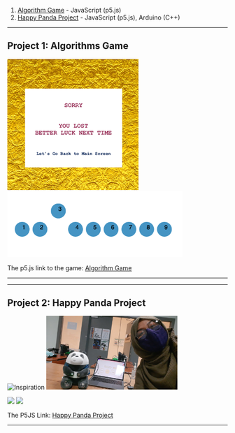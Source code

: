 

1. [Algorithm Game](https://github.com/maishahoq/Intro-to-Interactive-Media-Class/tree/main/Assignment/AlgorithmGame) - JavaScript (p5.js) 
2. [Happy Panda Project](https://github.com/maishahoq/Intro-to-Interactive-Media-Class/tree/main/Assignment/FinalProject) - JavaScript (p5.js), Arduino (C++)



***     

## Project 1: Algorithms Game

   


<img style="float:center;"  src="https://github.com/maishahoq/Intro-to-IM/blob/main/Assignment/GameDevelopment/Gallery/pngtree-liquid-gold-with-rough-surface-texture-png-image_4355339.jpg" alt="Inspiration" width="300"  />  <img style="float:center;"  src="https://github.com/maishahoq/Intro-to-IM/blob/main/Assignment/GameDevelopment/Gallery/Screen%20Shot%202022-03-05%20at%2010.03.28%20AM.png" alt="Inspiration" width="400"  /> 



The p5.js link to the game: [Algorithm Game](https://editor.p5js.org/maishahoq/sketches/3w7Z017ey)




***   

***   




         

## Project 2: Happy Panda Project



<img style="float:center;"  src="https://miniso-bh.com/wp-content/uploads/2020/05/0300021151_1.jpg" alt="Inspiration" width="300"  />   <img style="float:center;"  src="https://github.com/maishahoq/Intro-to-IM/blob/main/Assignment/FinalProject/20220512_160359.jpg" alt="Inspiration" width="300"  /> 




<img src="https://user-images.githubusercontent.com/90750426/168316679-52634c37-12b8-4948-b619-6d6feb9dc4c9.gif" width="200"> <img src="https://user-images.githubusercontent.com/90750426/168316892-e42dd523-90f7-4ee2-a8bf-3f7865bacadd.gif" width="200"> 





The P5JS Link: [Happy Panda Project](https://editor.p5js.org/maishahoq/sketches/2krDoMj8j)





***   

